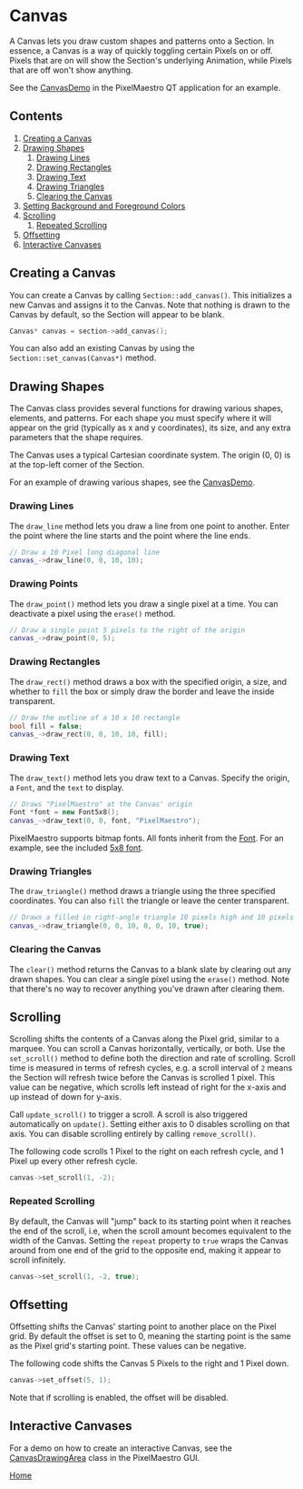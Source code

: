 # Canvas
A Canvas lets you draw custom shapes and patterns onto a Section. In essence, a Canvas is a way of quickly toggling certain Pixels on or off. Pixels that are on will show the Section's underlying Animation, while Pixels that are off won't show anything.

See the [CanvasDemo](../gui/demo/canvasdemo.cpp) in the PixelMaestro QT application for an example.

## Contents
1. [Creating a Canvas](#creating-a-canvas)
2. [Drawing Shapes](#drawing-shapes)
	1. [Drawing Lines](#drawing-lines)
	2. [Drawing Rectangles](#drawing-rectangles)
	3. [Drawing Text](#drawing-text)
	4. [Drawing Triangles](#drawing-triangles)
	5. [Clearing the Canvas](#clearing-the-canvas)
3. [Setting Background and Foreground Colors](#setting-background-and-foreground-colors)
4. [Scrolling](#scrolling)
	1. [Repeated Scrolling](#repeated-scrolling)
5. [Offsetting](#offsetting)
6. [Interactive Canvases](#interactive-canvases)

## Creating a Canvas
You can create a Canvas by calling `Section::add_canvas()`. This initializes a new Canvas and assigns it to the Canvas. Note that nothing is drawn to the Canvas by default, so the Section will appear to be blank.

```c++
Canvas* canvas = section->add_canvas();
```

You can also add an existing Canvas by using the `Section::set_canvas(Canvas*)` method.

## Drawing Shapes
The Canvas class provides several functions for drawing various shapes, elements, and patterns. For each shape you must specify where it will appear on the grid (typically as x and y coordinates), its size, and any extra parameters that the shape requires.

The Canvas uses a typical Cartesian coordinate system. The origin (0, 0) is at the top-left corner of the Section.

For an example of drawing various shapes, see the [CanvasDemo](../gui/demo/canvasdemo.cpp).

### Drawing Lines
The `draw_line` method lets you draw a line from one point to another. Enter the point where the line starts and the point where the line ends.

```c++
// Draw a 10 Pixel long diagonal line
canvas_->draw_line(0, 0, 10, 10);
```

### Drawing Points
The `draw_point()` method lets you draw a single pixel at a time. You can deactivate a pixel using the `erase()` method.

```c++
// Draw a single point 5 pixels to the right of the origin
canvas_->draw_point(0, 5);
```

### Drawing Rectangles
The `draw_rect()` method draws a box with the specified origin, a size, and whether to `fill` the box or simply draw the border and leave the inside transparent.

```c++
// Draw the outline of a 10 x 10 rectangle 
bool fill = false;
canvas_->draw_rect(0, 0, 10, 10, fill);
```

### Drawing Text
The `draw_text()` method lets you draw text to a Canvas. Specify the origin, a `Font`, and the `text` to display.

```c++
// Draws "PixelMaestro" at the Canvas' origin
Font *font = new Font5x8();
canvas_->draw_text(0, 0, font, "PixelMaestro");
```

PixelMaestro supports bitmap fonts. All fonts inherit from the [Font](../src/canvas/fonts/font.h). For an example, see the included [5x8 font](../src/canvas/fonts/font5x8.h).

### Drawing Triangles
The `draw_triangle()` method draws a triangle using the three specified coordinates. You can also `fill` the triangle or leave the center transparent.

```c++
// Draws a filled in right-angle triangle 10 pixels high and 10 pixels wide
canvas_->draw_triangle(0, 0, 10, 0, 0, 10, true);
```

### Clearing the Canvas
The `clear()` method returns the Canvas to a blank slate by clearing out any drawn shapes. You can clear a single pixel using the `erase()` method. Note that there's no way to recover anything you've drawn after clearing them.

## Scrolling
Scrolling shifts the contents of a Canvas along the Pixel grid, similar to a marquee. You can scroll a Canvas horizontally, vertically, or both. Use the `set_scroll()` method to define both the direction and rate of scrolling. Scroll time is measured in terms of refresh cycles, e.g. a scroll interval of `2` means the Section will refresh twice before the Canvas is scrolled 1 pixel. This value can be negative, which scrolls left instead of right for the x-axis and up instead of down for y-axis.

Call `update_scroll()` to trigger a scroll. A scroll is also triggered automatically on `update()`. Setting either axis to 0 disables scrolling on that axis. You can disable scrolling entirely by calling `remove_scroll()`.

The following code scrolls 1 Pixel to the right on each refresh cycle, and 1 Pixel up every other refresh cycle.

```c++
canvas->set_scroll(1, -2);
```

### Repeated Scrolling
By default, the Canvas will "jump" back to its starting point when it reaches the end of the scroll, i.e, when the scroll amount becomes equivalent to the width of the Canvas. Setting the `repeat` property to `true` wraps the Canvas around from one end of the grid to the opposite end, making it appear to scroll infinitely.

```c++
canvas->set_scroll(1, -2, true);
```

## Offsetting
Offsetting shifts the Canvas' starting point to another place on the Pixel grid. By default the offset is set to 0, meaning the starting point is the same as the Pixel grid's starting point. These values can be negative.

The following code shifts the Canvas 5 Pixels to the right and 1 Pixel down.
```c++
canvas->set_offset(5, 1);
```

Note that if scrolling is enabled, the offset will be disabled.

## Interactive Canvases
For a demo on how to create an interactive Canvas, see the [CanvasDrawingArea](../gui/drawingarea/canvasdrawingarea.h) class in the PixelMaestro GUI.

[Home](README.md)
